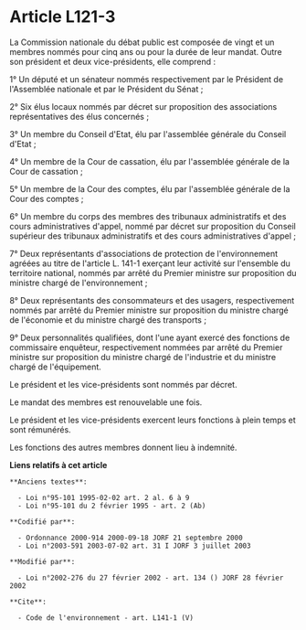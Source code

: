 # Article L121-3

La Commission nationale du débat public est composée de vingt et un membres nommés pour cinq ans ou pour la durée de leur
mandat. Outre son président et deux vice-présidents, elle comprend : 

1° Un député et un sénateur nommés respectivement par le Président de l'Assemblée nationale et par le Président du Sénat ; 

2° Six élus locaux nommés par décret sur proposition des associations représentatives des élus concernés ; 

3° Un membre du Conseil d'Etat, élu par l'assemblée générale du Conseil d'Etat ; 

4° Un membre de la Cour de cassation, élu par l'assemblée générale de la Cour de cassation ; 

5° Un membre de la Cour des comptes, élu par l'assemblée générale de la Cour des comptes ; 

6° Un membre du corps des membres des tribunaux administratifs et des cours administratives d'appel, nommé par décret sur
proposition du Conseil supérieur des tribunaux administratifs et des cours administratives d'appel ; 

7° Deux représentants d'associations de protection de l'environnement agréées au titre de l'article L. 141-1 exerçant leur
activité sur l'ensemble du territoire national, nommés par arrêté du Premier ministre sur proposition du ministre chargé de
l'environnement ; 

8° Deux représentants des consommateurs et des usagers, respectivement nommés par arrêté du Premier ministre sur proposition
du ministre chargé de l'économie et du ministre chargé des transports ; 

9° Deux personnalités qualifiées, dont l'une ayant exercé des fonctions de commissaire enquêteur, respectivement nommées par
arrêté du Premier ministre sur proposition du ministre chargé de l'industrie et du ministre chargé de l'équipement. 

Le président et les vice-présidents sont nommés par décret. 

Le mandat des membres est renouvelable une fois. 

Le président et les vice-présidents exercent leurs fonctions à plein temps et sont rémunérés. 

Les fonctions des autres membres donnent lieu à indemnité.

**Liens relatifs à cet article**

	**Anciens textes**:

	  - Loi n°95-101 1995-02-02 art. 2 al. 6 à 9
	  - Loi n°95-101 du 2 février 1995 - art. 2 (Ab)

	**Codifié par**:

	  - Ordonnance 2000-914 2000-09-18 JORF 21 septembre 2000
	  - Loi n°2003-591 2003-07-02 art. 31 I JORF 3 juillet 2003

	**Modifié par**:

	  - Loi n°2002-276 du 27 février 2002 - art. 134 () JORF 28 février 2002

	**Cite**:

	  - Code de l'environnement - art. L141-1 (V)
